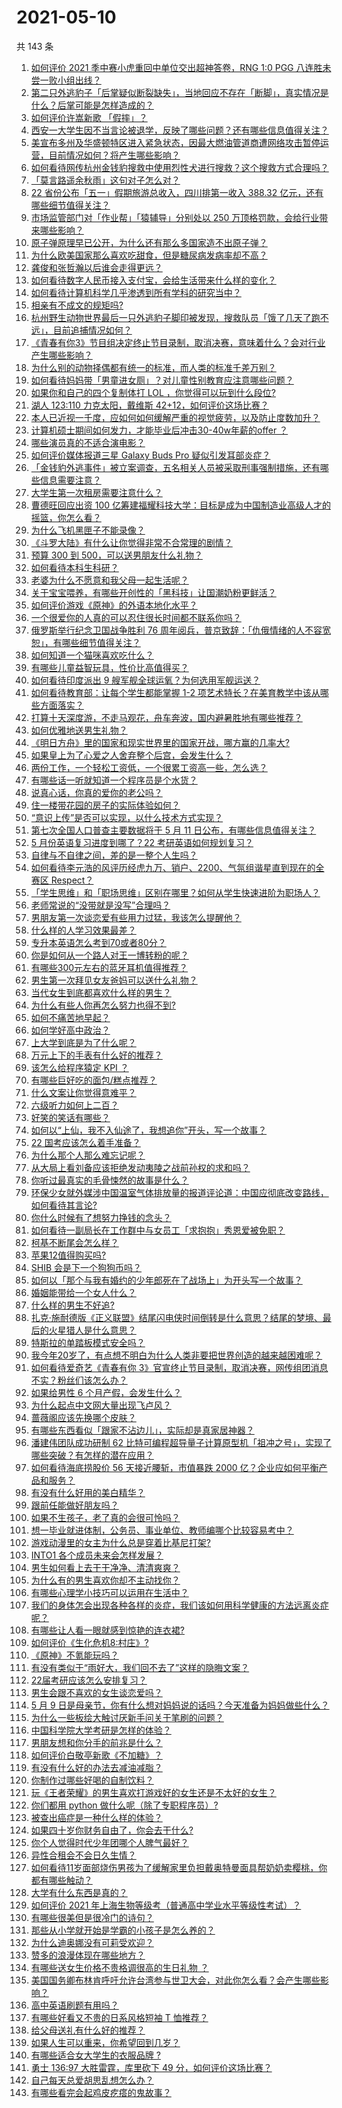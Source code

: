 # 2021-05-10

共 143 条

<!-- BEGIN -->
<!-- 最后更新时间 Mon May 10 2021 15:06:38 GMT+0800 (China Standard Time) -->

1. [如何评价 2021 季中赛小虎重回中单位交出超神答卷，RNG 1:0 PGG
   八连胜未尝一败小组出线？](https://www.zhihu.com/question/458616540)
2. [第二只外逃豹子「后掌疑似断裂缺失」，当地回应不存在「断脚」，真实情况是什么？后掌可能是怎样造成的？](https://www.zhihu.com/question/458556062)
3. [如何评价许嵩新歌 「假摔」？](https://www.zhihu.com/question/458607627)
4. [西安一大学生因不当言论被退学，反映了哪些问题？还有哪些信息值得关注？](https://www.zhihu.com/question/458572630)
5. [美宣布多州及华盛顿特区进入紧急状态，因最大燃油管道商遭网络攻击暂停运营，目前情况如何？将产生哪些影响？](https://www.zhihu.com/question/458644629)
6. [如何看待网传杭州金钱豹搜救中使用烈性犬进行搜救？这个搜救方式合理吗？](https://www.zhihu.com/question/458486742)
7. [「莫言路遥余秋雨」这句对子怎么对？](https://www.zhihu.com/question/359189927)
8. [22 省份公布「五一」假期旅游总收入，四川排第一收入 388.32
   亿元，还有哪些细节值得关注？](https://www.zhihu.com/question/458345276)
9. [市场监管部门对「作业帮」「猿辅导」分别处以 250
   万顶格罚款，会给行业带来哪些影响？](https://www.zhihu.com/question/458641505)
10. [原子弹原理早已公开，为什么还有那么多国家造不出原子弹？](https://www.zhihu.com/question/435554563)
11. [为什么欧美国家那么喜欢吃甜食，但是糖尿病发病率却不高？](https://www.zhihu.com/question/418929439)
12. [龚俊和张哲瀚以后谁会走得更远？](https://www.zhihu.com/question/455163908)
13. [如何看待数字人民币接入支付宝，会给生活带来什么样的变化？](https://www.zhihu.com/question/458629505)
14. [如何看待计算机科学几乎渗透到所有学科的研究当中？](https://www.zhihu.com/question/458095854)
15. [相亲有不成文的规矩吗?](https://www.zhihu.com/question/453068049)
16. [杭州野生动物世界最后一只外逃豹子脚印被发现，搜救队员「饿了几天了跑不远」，目前追捕情况如何？](https://www.zhihu.com/question/458634493)
17. [《青春有你3》节目组决定终止节目录制，取消决赛，意味着什么？会对行业产生哪些影响？](https://www.zhihu.com/question/458522895)
18. [为什么别的动物择偶都有统一的标准，而人类的标准千差万别？](https://www.zhihu.com/question/457515166)
19. [如何看待妈妈带「男童进女厕」？对儿童性别教育应注意哪些问题？](https://www.zhihu.com/question/458384181)
20. [如果你和自己的四个复制体打 LOL ，你觉得可以玩到什么段位?](https://www.zhihu.com/question/457009957)
21. [湖人 123:110 力克太阳，戴维斯
    42+12，如何评价这场比赛？](https://www.zhihu.com/question/458636462)
22. [本人已近视一千度，应如何如何缓解严重的视觉疲劳，以及防止度数加升？](https://www.zhihu.com/question/450542654)
23. [计算机硕士期间如何发力，才能毕业后冲击30-40w年薪的offer
    ？](https://www.zhihu.com/question/21685930)
24. [哪些演员真的不适合演电影？](https://www.zhihu.com/question/451042144)
25. [如何评价媒体报道三星 Galaxy Buds Pro
    疑似引发耳部炎症？](https://www.zhihu.com/question/458557226)
26. [「金钱豹外逃事件」被立案调查，五名相关人员被采取刑事强制措施，还有哪些信息需要注意？](https://www.zhihu.com/question/458665171)
27. [大学生第一次租房需要注意什么？](https://www.zhihu.com/question/300610447)
28. [曹德旺回应出资 100
    亿筹建福耀科技大学：目标是成为中国制造业高级人才的摇篮，你怎么看？](https://www.zhihu.com/question/458657914)
29. [为什么飞机黑匣子不能录像？](https://www.zhihu.com/question/458343049)
30. [《斗罗大陆》有什么让你觉得非常不合常理的剧情？](https://www.zhihu.com/question/454606179)
31. [预算 300 到 500，可以送男朋友什么礼物？](https://www.zhihu.com/question/26127574)
32. [如何看待本科生科研？](https://www.zhihu.com/question/457315333)
33. [老婆为什么不愿意和我父母一起生活呢？](https://www.zhihu.com/question/458049398)
34. [关于宝宝喂养，有哪些开创性的「黑科技」让国潮奶粉更鲜活？](https://www.zhihu.com/question/458404049)
35. [如何评价游戏《原神》的外语本地化水平？](https://www.zhihu.com/question/457339299)
36. [一个很爱你的人真的可以忍住很长时间都不联系你吗？](https://www.zhihu.com/question/394874619)
37. [俄罗斯举行纪念卫国战争胜利 76
    周年阅兵，普京致辞：「仇俄情绪的人不容宽恕」，有哪些细节值得关注？](https://www.zhihu.com/question/458555627)
38. [如何知道一个猫咪喜欢吃什么？](https://www.zhihu.com/question/458178634)
39. [有哪些儿童益智玩具，性价比高值得买？](https://www.zhihu.com/question/391845138)
40. [如何看待印度派出 9 艘军舰全球运氧？为何选用军舰运送？](https://www.zhihu.com/question/458210866)
41. [如何看待教育部：让每个学生都能掌握 1-2
    项艺术特长？在美育教学中该从哪些方面落实？](https://www.zhihu.com/question/458077269)
42. [打算十天深度游，不走马观花，舟车奔波，国内避暑胜地有哪些推荐？](https://www.zhihu.com/question/457778681)
43. [如何优雅地送男生礼物？](https://www.zhihu.com/question/27274812)
44. [《明日方舟》里的国家和现实世界里的国家开战，哪方赢的几率大?](https://www.zhihu.com/question/368934505)
45. [如果皇上为了心爱之人舍弃整个后宫，会发生什么？](https://www.zhihu.com/question/433168282)
46. [两份工作，一个轻松工资低，一个很累工资高一些，怎么选？](https://www.zhihu.com/question/63557154)
47. [有哪些话一听就知道一个程序员是个水货？](https://www.zhihu.com/question/439598096)
48. [说真心话，你真的爱你的老公吗？](https://www.zhihu.com/question/448481291)
49. [住一楼带花园的房子的实际体验如何？](https://www.zhihu.com/question/24249319)
50. [“意识上传”是否可以实现，以什么技术方式实现？](https://www.zhihu.com/question/419475427)
51. [第七次全国人口普查主要数据将于 5 月 11
    日公布，有哪些信息值得关注？](https://www.zhihu.com/question/458484293)
52. [5 月份英语复习进度到哪了？22 考研英语如何规划复习？](https://www.zhihu.com/question/458192092)
53. [自律与不自律之间，差的是一整个人生吗？](https://www.zhihu.com/question/441394802)
54. [如何看待李元浩的风评历经虎九万、销户、2200、气氛组谐星直到现在的全赛区
    Respect？](https://www.zhihu.com/question/458398300)
55. [「学生思维」和「职场思维」区别在哪里？如何从学生快速进阶为职场人？](https://www.zhihu.com/question/458341658)
56. [老师常说的“没带就是没写”合理吗？](https://www.zhihu.com/question/457033055)
57. [男朋友第一次谈恋爱有些用力过猛，我该怎么提醒他？](https://www.zhihu.com/question/419802297)
58. [什么样的人学习效果最差？](https://www.zhihu.com/question/305792030)
59. [专升本英语怎么考到70或者80分？](https://www.zhihu.com/question/378410037)
60. [你是如何从一个路人对王一博转粉的呢？](https://www.zhihu.com/question/453097977)
61. [有哪些300元左右的蓝牙耳机值得推荐？](https://www.zhihu.com/question/458180216)
62. [男生第一次拜见女友爸妈可以送什么礼物？](https://www.zhihu.com/question/27197931)
63. [当代女生到底都喜欢什么样的男生？](https://www.zhihu.com/question/453294124)
64. [为什么有些人你再怎么努力也得不到?](https://www.zhihu.com/question/456122715)
65. [如何不痛苦地早起？](https://www.zhihu.com/question/22120300)
66. [如何学好高中政治？](https://www.zhihu.com/question/20167990)
67. [上大学到底是为了什么呢？](https://www.zhihu.com/question/454002306)
68. [万元上下的手表有什么好的推荐？](https://www.zhihu.com/question/306787117)
69. [该怎么给程序猿定 KPI ？](https://www.zhihu.com/question/455324002)
70. [有哪些巨好吃的面包/糕点推荐？](https://www.zhihu.com/question/445320685)
71. [什么文案让你觉得意难平？](https://www.zhihu.com/question/453247567)
72. [六级听力如何上二百？](https://www.zhihu.com/question/361688103)
73. [好笑的笑话有哪些？](https://www.zhihu.com/question/439279463)
74. [如何以“上仙，我不入仙途了，我想追你”开头，写一个故事？](https://www.zhihu.com/question/458082813)
75. [22 国考应该怎么着手准备？](https://www.zhihu.com/question/430399897)
76. [为什么那个人那么难忘记呢？](https://www.zhihu.com/question/457966763)
77. [从大局上看刘备应该拒绝发动夷陵之战前孙权的求和吗？](https://www.zhihu.com/question/456445324)
78. [你听过最真实的毛骨悚然的故事是什么？](https://www.zhihu.com/question/458168131)
79. [环保少女就外媒涉中国温室气体排放量的报道评论道：中国应彻底改变路线，如何看待其言论?](https://www.zhihu.com/question/458454363)
80. [你什么时候有了想努力挣钱的念头？](https://www.zhihu.com/question/453078678)
81. [如何看待一副局长在工作群中与女员工「求抱抱」秀恩爱被免职？](https://www.zhihu.com/question/458503250)
82. [柯基不断尾会怎么样？](https://www.zhihu.com/question/366868572)
83. [苹果12值得购买吗?](https://www.zhihu.com/question/369674875)
84. [SHIB 会是下一个狗狗币吗？](https://www.zhihu.com/question/455602405)
85. [如何以「那个与我有婚约的少年郎死在了战场上」为开头写一个故事？](https://www.zhihu.com/question/453140540)
86. [婚姻能带给一个女人什么？](https://www.zhihu.com/question/457869930)
87. [什么样的男生不好追?](https://www.zhihu.com/question/295115524)
88. [扎克·施耐德版《正义联盟》结尾闪电侠时间倒转是什么意思？结尾的梦境、最后的火星猎人是什么意思？](https://www.zhihu.com/question/450098286)
89. [特斯拉的单踏板模式安全吗？](https://www.zhihu.com/question/457106227)
90. [我今年20岁了，有点想不明白为什么人类非要把世界创造的越来越困难呢？](https://www.zhihu.com/question/452475296)
91. [如何看待爱奇艺《青春有你
    3》官宣终止节目录制，取消决赛，网传组团消息不实？粉丝们该怎么办？](https://www.zhihu.com/question/458528380)
92. [如果给男性 6 个月产假，会发生什么？](https://www.zhihu.com/question/458379267)
93. [为什么起点中文网大量出现飞卢风？](https://www.zhihu.com/question/454447604)
94. [蔷薇阁应该先换哪个皮肤？](https://www.zhihu.com/question/457705284)
95. [有哪些东西看似「跟家不沾边儿」，实际却是真家居神器？](https://www.zhihu.com/question/454606011)
96. [潘建伟团队成功研制 62
    比特可编程超导量子计算原型机「祖冲之号」，实现了哪些突破？有怎样的潜在应用？](https://www.zhihu.com/question/458402313)
97. [如何看待海底捞股价 56 天接近腰斩，市值暴跌 2000
    亿？企业应如何平衡产品和服务？](https://www.zhihu.com/question/458401875)
98. [有没有什么好用的美白精华？](https://www.zhihu.com/question/313635834)
99. [跟前任能做好朋友吗？](https://www.zhihu.com/question/454060575)
100. [如果不生孩子，老了真的会很可怜吗？](https://www.zhihu.com/question/444313202)
101. [想一毕业就进体制，公务员、事业单位、教师编哪个比较容易考中？](https://www.zhihu.com/question/456370248)
102. [游戏动漫里的女主为什么总是穿着比基尼打架?](https://www.zhihu.com/question/453352120)
103. [INTO1 各个成员未来会怎样发展？](https://www.zhihu.com/question/456784751)
104. [男生如何看上去干干净净、清清爽爽？](https://www.zhihu.com/question/60449658)
105. [为什么有的男生喜欢你却不主动找你？](https://www.zhihu.com/question/328791863)
106. [有哪些心理学小技巧可以运用在生活中？](https://www.zhihu.com/question/24245141)
107. [我们的身体怎会出现各种各样的炎症，我们该如何用科学健康的方法远离炎症呢？](https://www.zhihu.com/question/457066503)
108. [有哪些让人看一眼就感到惊艳的连衣裙?](https://www.zhihu.com/question/383661922)
109. [如何评价《生化危机8:村庄》?](https://www.zhihu.com/question/401056274)
110. [《原神》不氪能玩吗？](https://www.zhihu.com/question/423647947)
111. [有没有类似于“雨好大，我们回不去了”这样的隐晦文案？](https://www.zhihu.com/question/445913131)
112. [22届考研应该怎么安排复习？](https://www.zhihu.com/question/413326195)
113. [男生会跟不喜欢的女生谈恋爱吗？](https://www.zhihu.com/question/451063860)
114. [5 月 9
     日是母亲节，你有什么想对妈妈说的话吗？今天准备为妈妈做些什么？](https://www.zhihu.com/question/458478831)
115. [为什么一些板绘大触讨厌新手问关于笔刷的问题？](https://www.zhihu.com/question/29415580)
116. [中国科学院大学考研是怎样的体验？](https://www.zhihu.com/question/268420515)
117. [男朋友想和你分手的前兆是什么？](https://www.zhihu.com/question/23312889)
118. [如何评价白敬亭新歌《不加糖》？](https://www.zhihu.com/question/458425242)
119. [有没有什么好的办法去减油减脂？](https://www.zhihu.com/question/455888186)
120. [你制作过哪些好喝的自制饮料？](https://www.zhihu.com/question/23019168)
121. [玩《王者荣耀》的男生喜欢打游戏好的女生还是不太好的女生？](https://www.zhihu.com/question/457990985)
122. [你们都用 python 做什么呢（除了专职程序员）?](https://www.zhihu.com/question/439442263)
123. [被查出癌症是一种什么样的体验？](https://www.zhihu.com/question/316703481)
124. [如果四十岁你财务自由了，你会去干什么?](https://www.zhihu.com/question/323042685)
125. [你个人觉得时代少年团哪个人脾气最好？](https://www.zhihu.com/question/452322693)
126. [异性合租会不会日久生情？](https://www.zhihu.com/question/295424569)
127. [如何看待11岁面部烧伤男孩为了缓解家里负担戴奥特曼面具帮奶奶卖樱桃，你都有哪些触动？](https://www.zhihu.com/question/458441722)
128. [大学有什么东西是真的？](https://www.zhihu.com/question/430807321)
129. [如何评价 2021
     年上海生物等级考（普通高中学业水平等级性考试）？](https://www.zhihu.com/question/455464126)
130. [有哪些很美但是很冷门的诗句？](https://www.zhihu.com/question/375569001)
131. [那些从小学就开始是学霸的小孩子是怎么养的？](https://www.zhihu.com/question/427567462)
132. [为什么迪奥娜没有可莉受欢迎？](https://www.zhihu.com/question/458071219)
133. [赞多的浪漫体现在哪些地方？](https://www.zhihu.com/question/458459520)
134. [有哪些送女生价格不贵格调很高的生日礼物 ？](https://www.zhihu.com/question/277831030)
135. [美国国务卿布林肯呼吁允许台湾参与世卫大会，对此你怎么看？会产生哪些影响？](https://www.zhihu.com/question/458323936)
136. [高中英语刷题有用吗？](https://www.zhihu.com/question/312216212)
137. [有哪些好看又不贵的日系风格短袖 T 恤推荐？](https://www.zhihu.com/question/267880033)
138. [给父母送礼有什么好的推荐？](https://www.zhihu.com/question/27251347)
139. [如果人生可以重来，你希望回到几岁？](https://www.zhihu.com/question/457500157)
140. [有哪些适合女大学生的衣服品牌 ?](https://www.zhihu.com/question/37101521)
141. [勇士 136:97 大胜雷霆，库里砍下 49
     分，如何评价这场比赛？](https://www.zhihu.com/question/458480119)
142. [自己每天总爱胡思乱想怎么办？](https://www.zhihu.com/question/364386829)
143. [有哪些看完会起鸡皮疙瘩的鬼故事？](https://www.zhihu.com/question/447385140)

<!-- END -->
